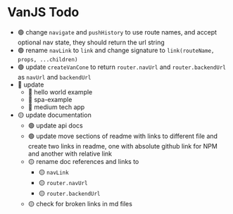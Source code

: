 # VanJS Todo

* 🟢 change `navigate` and `pushHistory` to use route names, and accept optional nav state, they should return the url string
* 🟢 rename `navLink` to `link` and change signature to `link(routeName, props, ...children)`
* 🟢 update `createVanCone` to return `router.navUrl` and `router.backendUrl` as `navUrl` and `backendUrl`
* 🔴 update
    * 🔴 hello world example
    * 🔴 spa-example
    * 🔴 medium tech app
* 🟡 update documentation
    * 🟢 update api docs
    * 🟢 update move sections of readme with links to different file and create two links in readme, one with absolute github link for NPM and another with relative link
    * 🟡 rename doc references and links to 
        * 🟡 `navLink`
        * 🟡 `router.navUrl`
        * 🟡 `router.backendUrl`
    * 🟡 check for broken links in md files
